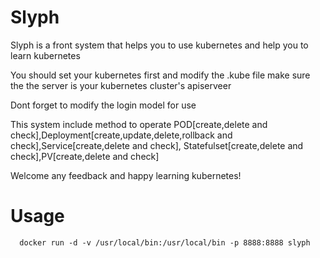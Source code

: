 # Slyph
Slyph is a front system that helps you to use kubernetes and help you to learn kubernetes

You should set your kubernetes first and modify the .kube file make sure the the server is your kubernetes cluster's apiserveer

Dont forget to modify the login model for use

This system include method to operate POD[create,delete and check],Deployment[create,update,delete,rollback and check],Service[create,delete and check],
Statefulset[create,delete and check],PV[create,delete and check]

Welcome any feedback and happy learning kubernetes!

# Usage
```
  docker run -d -v /usr/local/bin:/usr/local/bin -p 8888:8888 slyph
```
